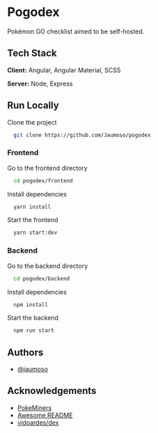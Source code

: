 # Pogodex

Pokémon GO checklist aimed to be self-hosted.

## Tech Stack

**Client:** Angular, Angular Material, SCSS

**Server:** Node, Express

## Run Locally

Clone the project

```bash
  git clone https://github.com/Jaumoso/pogodex
```

### Frontend

Go to the frontend directory

```bash
  cd pogodex/frontend
```

Install dependencies

```bash
  yarn install
```

Start the frontend

```bash
  yarn start:dev
```

### Backend

Go to the backend directory

```bash
  cd pogodex/backend
```

Install dependencies

```bash
  npm install
```

Start the backend

```bash
  npm run start
```

## Authors

- [@jaumoso](https://www.github.com/jaumoso)

## Acknowledgements

- [PokeMiners](https://github.com/PokeMiners)
- [Awesome README](https://github.com/matiassingers/awesome-readme)
- [vidoardes/dex](https://github.com/vidoardes/dex)
